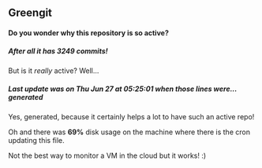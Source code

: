 ## Greengit

#### Do you wonder why this repository is so active?

##### After all it has 3249 commits!

But is it *really* active? Well...

##### Last update was on Thu Jun 27 at 05:25:01 when those lines were... generated

Yes, generated, because it certainly helps a lot to have such an active repo!

Oh and there was **69%** disk usage on the machine
where there is the cron updating this file.

Not the best way to monitor a VM in the cloud but it works! :)
